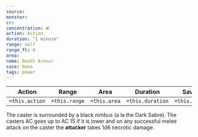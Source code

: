 ```yaml
---
source: 
monster: 
cr: 
concentration: ❌
action: Action
duration: "1 minute"
range: self
range_ft: 0
area: 
name: Death Armour
save: None
tags: power
---
```


| **Action** | **Range** | **Area** | **Duration** | **Save** | **Concentration** |
|:---:|:---:|:---:|:---:|:---:|:---:|
| `=this.action` | `=this.range` | `=this.area` | `=this.duration` | `=this.save` | `=this.concentration` |

The caster is surrounded by a black nimbus (a la the Dark Sabre).  The casters AC goes up to AC 15 if it is lower and on any successful melee attack on the caster the **attacker** takes 1d6 necrotic damage.